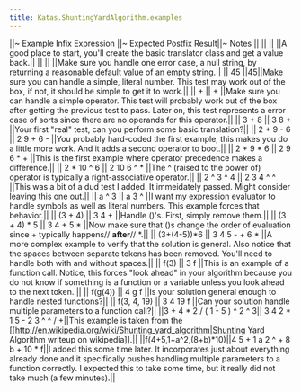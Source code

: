 ```yaml
---
title: Katas.ShuntingYardAlgorithm.examples
---
```

||~ Example Infix Expression ||~ Expected Postfix Result||~ Notes ||
|| <empty string> || <empty string> ||A good place to start, you'll create the basic translator class and get a value back.||
|| <null> || <empty string> ||Make sure you handle one error case, a null string, by returning a reasonable default value of an empty string.||
|| 45 ||45||Make sure you can handle a simple, literal number. This test may work out of the box, if not, it should be simple to get it to work.||
|| + || + ||Make sure you can handle a simple operator. This test will probably work out of the box after getting the previous test to pass. Later on, this test represents a error case of sorts since there are no operands for this operator.||
|| 3 + 8 || 3 8 + ||Your first "real" test, can you perform some basic translation?||
|| 2 + 9 - 6 || 2 9 + 6 - ||You probably hard-coded the first example, this makes you do a little more work. And it adds a second operator to boot.||
|| 2 + 9 * 6 || 2 9 6 * + ||This is the first example where operator precedence makes a difference.||
|| 2 * 10 ^ 6 || 2 10 6 ^ * ||The ^ (raised to the power of) operator is typically a right-associative operator.||
|| 2 ^ 3 ^ 4 || 2 3 4 ^ ^ ||This was a bit of a dud test I added. It immeidately passed. Might consider leaving this one out.||
|| a ^ 3 || a 3 ^ ||I want my expression evaluator to handle symbols as well as literal numbers. This example forces that behavior.||
|| (3 + 4) || 3 4 + ||Handle ()'s. First, simply remove them.||
|| (3 + 4) * 5 || 3 4 + 5 * ||Now make sure that ()s change the order of evaluation since + typically happens// **after**// *.||
|| (3+(4-5))*6 || 3 4 5 - + 6 * ||A more complex example to verify that the solution is general. Also notice that the spaces between separate tokens has been removed. You'll need to handle both with and without spaces.||
|| f(3) || 3 f ||This is an example of a function call. Notice, this forces "look ahead" in your algorithm because you do not know if something is a function or a variable unless you look ahead to the next token. ||
|| f(g(4)) || 4 g f ||Is your solution general enough to handle nested functions?||
|| f(3, 4, 19) || 3 4 19 f ||Can your solution handle multiple parameters to a function call?||
||3 + 4 * 2 / ( 1 - 5 ) ^ 2 ^ 3|| 3 4 2 * 1 5 - 2 3 ^ ^ / +||This example is taken from the [[http://en.wikipedia.org/wiki/Shunting_yard_algorithm|Shunting Yard Algorithm writeup on wikipedia]].||
||f(4+5,1+a^2,(8+b)*10)||4 5 + 1 a 2 ^ + 8 b + 10 * f||I added this some time later. It incorporates just about everything already done and it specifically pushes handling multiple parameters to a function correctly. I expected this to take some time, but it really did not take much (a few minutes).||
